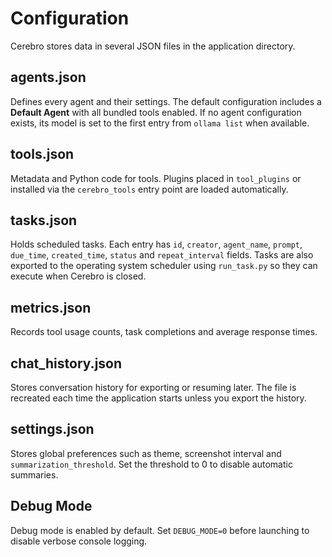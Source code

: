 # Configuration

Cerebro stores data in several JSON files in the application directory.

## agents.json
Defines every agent and their settings. The default configuration includes a **Default Agent** with all bundled tools enabled. If no agent configuration exists, its model is set to the first entry from `ollama list` when available.

## tools.json
Metadata and Python code for tools. Plugins placed in `tool_plugins` or installed via the `cerebro_tools` entry point are loaded automatically.

## tasks.json
Holds scheduled tasks. Each entry has `id`, `creator`, `agent_name`, `prompt`, `due_time`, `created_time`, `status` and `repeat_interval` fields. Tasks are also exported to the operating system scheduler using `run_task.py` so they can execute when Cerebro is closed.

## metrics.json
Records tool usage counts, task completions and average response times.

## chat_history.json
Stores conversation history for exporting or resuming later. The file is recreated each time the application starts unless you export the history.

## settings.json
Stores global preferences such as theme, screenshot interval and
``summarization_threshold``. Set the threshold to 0 to disable automatic
summaries.

## Debug Mode

Debug mode is enabled by default. Set `DEBUG_MODE=0` before launching to disable verbose console logging.
